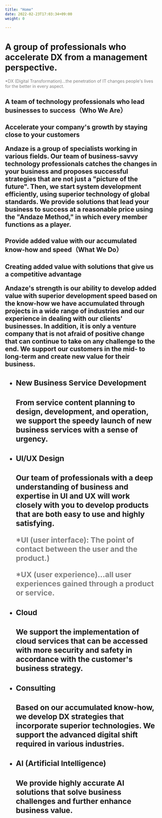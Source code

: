 ```yaml
---
title: "Home"
date: 2022-02-23T17:03:34+09:00
weight: 0
 
---
```


<div class="mb-96">

<h1 class="text-7xl font-black mb-8">A group of professionals who accelerate DX from a management perspective.</h1>

<font color="gray">*DX (Digital Transformation)...the penetration of IT changes people's lives for the better in every aspect.</font> 

</div>

<div class="mb-72">

<h2 class="text-5xl font-extrabold">A team of technology professionals who lead businesses to success（Who We Are）<h2>

<p class="text-4xl font-bold mt-20 mb-10">Accelerate your company's growth by staying close to your customers  </p>

<p class="text-xl w-11/12">Andaze is a group of specialists working in various fields. Our team of business-savvy technology professionals catches the changes in your business and proposes successful strategies that are not just a "picture of the future". Then, we start system development efficiently, using superior technology of global standards. We provide solutions that lead your business to success at a reasonable price using the "Andaze Method," in which every member functions as a player.</p>

</div>

<div class="mb-40">

<h2 class="text-5xl font-extrabold">Provide added value with our accumulated know-how and speed（What We Do）<h2>

<p class="text-4xl font-bold mt-20 mb-10">Creating added value with solutions that give us a competitive advantage</p>

<p class="text-xl w-11/12">Andaze's strength is our ability to develop added value with superior development speed based on the know-how we have accumulated through projects in a wide range of industries and our experience in dealing with our clients' businesses. In addition, it is only a venture company that is not afraid of positive change that can continue to take on any challenge to the end. We support our customers in the mid- to long-term and create new value for their business.</p>

<ul class="mt-40">

<li class="mb-16">

<h3 class="text-3xl font-bold underline">New Business Service Development<h3>
<p class="my-4 text-xl w-11/12">From service content planning to design, development, and operation, we support the speedy launch of new business services with a sense of urgency.</p>

</li>

<li class="mb-16">

<h3 class="text-3xl font-bold underline">UI/UX Design<h3>
<p class="my-4 text-xl w-11/12">Our team of professionals with a deep understanding of business and expertise in UI and UX will work closely with you to develop products that are both easy to use and highly satisfying.  </p>  

<font color="gray">*UI (user interface): The point of contact between the user and the product.)</font>  

<font color="gray">*UX (user experience)...all user experiences gained through a product or service.</font>  

</li>

<li class="mb-16">

<h3 class="text-3xl font-bold underline">Cloud<h3>
<p class="my-4 text-xl w-11/12">We support the implementation of cloud services that can be accessed with more security and safety in accordance with the customer's business strategy.</p>

</li>

<li class="mb-16">

<h3 class="text-3xl font-bold underline">Consulting<h3>
<p class="my-4 text-xl w-11/12">Based on our accumulated know-how, we develop DX strategies that incorporate superior technologies. We support the advanced digital shift required in various industries.</p>

</li>

<li>

<h3 class="text-3xl font-bold underline">AI (Artificial Intelligence)<h3>
<p class="my-4 text-xl w-11/12">We provide highly accurate AI solutions that solve business challenges and further enhance business value.
</p>

</li>

</ul>

</div>